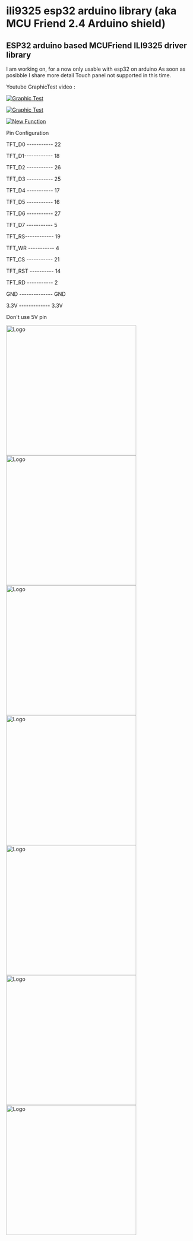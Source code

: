 # ili9325 esp32 arduino library (aka MCU Friend 2.4 Arduino shield)

## ESP32 arduino based MCUFriend ILI9325 driver library

I am working on, for a now only usable with esp32 on arduino
As soon as posibble I share more detail
Touch panel not supported in this time.

Youtube GraphicTest video : 

[![Graphic Test](https://img.youtube.com/vi/0GuNGFi2wqI/0.jpg)](https://www.youtube.com/watch?v=0GuNGFi2wqI)

[![Graphic Test](https://img.youtube.com/vi/ofYUdeQS3A8/0.jpg)](https://youtu.be/ofYUdeQS3A8?feature=shared)

[![New Function](https://img.youtube.com/vi/vovzt9BcFc8/0.jpg)](https://youtu.be/vovzt9BcFc8?feature=shared)

Pin Configuration

TFT_D0 ----------- 22
 
TFT_D1------------ 18
 
TFT_D2 ----------- 26
 
TFT_D3 ----------- 25

TFT_D4 ----------- 17

TFT_D5 ----------- 16

TFT_D6 ----------- 27

TFT_D7 ----------- 5

TFT_RS------------ 19

TFT_WR ----------- 4

TFT_CS ----------- 21

TFT_RST ---------- 14

TFT_RD ----------- 2

GND -------------- GND

3.3V ------------- 3.3V

Don't use 5V pin

<img src="images/IMG_5133.JPG" alt="Logo" width="350"><img src="images/IMG_5134.JPG" alt="Logo" width="350"><img src="images/IMG_5135.JPG" alt="Logo" width="350"><img src="images/IMG_5136.JPG" alt="Logo" width="350"><img src="images/IMG_5137.JPG" alt="Logo" width="350"><img src="images/IMG-5138.jpg" alt="Logo" width="350"><img src="images/IMG-5139.jpg" alt="Logo" width="350">
